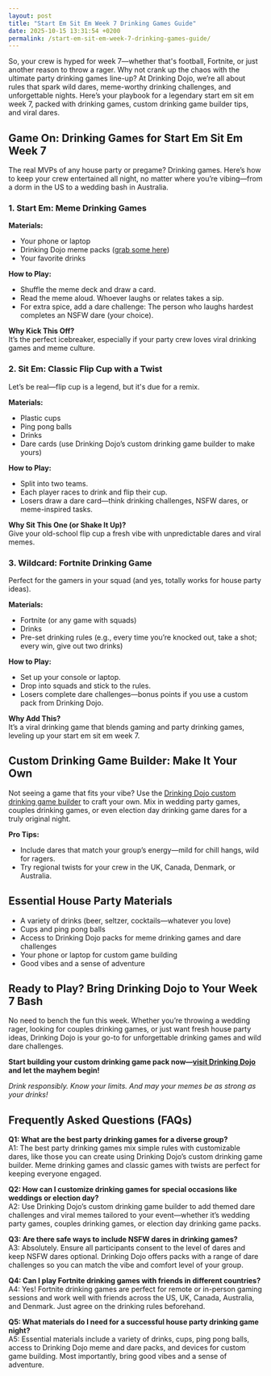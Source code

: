 ```yaml
---
layout: post
title: "Start Em Sit Em Week 7 Drinking Games Guide"
date: 2025-10-15 13:31:54 +0200
permalink: /start-em-sit-em-week-7-drinking-games-guide/
---
```

So, your crew is hyped for week 7—whether that's football, Fortnite, or just another reason to throw a rager. Why not crank up the chaos with the ultimate party drinking games line-up? At Drinking Dojo, we’re all about rules that spark wild dares, meme-worthy drinking challenges, and unforgettable nights. Here’s your playbook for a legendary start em sit em week 7, packed with drinking games, custom drinking game builder tips, and viral dares.

## Game On: Drinking Games for Start Em Sit Em Week 7

The real MVPs of any house party or pregame? Drinking games. Here’s how to keep your crew entertained all night, no matter where you’re vibing—from a dorm in the US to a wedding bash in Australia.

### 1. **Start Em: Meme Drinking Games**

**Materials:**  
- Your phone or laptop  
- Drinking Dojo meme packs ([grab some here](https://drinkingdojo.com))  
- Your favorite drinks

**How to Play:**  
- Shuffle the meme deck and draw a card.  
- Read the meme aloud. Whoever laughs or relates takes a sip.  
- For extra spice, add a dare challenge: The person who laughs hardest completes an NSFW dare (your choice).

**Why Kick This Off?**  
It’s the perfect icebreaker, especially if your party crew loves viral drinking games and meme culture.

### 2. **Sit Em: Classic Flip Cup with a Twist**

Let’s be real—flip cup is a legend, but it's due for a remix.

**Materials:**  
- Plastic cups  
- Ping pong balls  
- Drinks  
- Dare cards (use Drinking Dojo’s custom drinking game builder to make yours)

**How to Play:**  
- Split into two teams.  
- Each player races to drink and flip their cup.  
- Losers draw a dare card—think drinking challenges, NSFW dares, or meme-inspired tasks.

**Why Sit This One (or Shake It Up)?**  
Give your old-school flip cup a fresh vibe with unpredictable dares and viral memes.

### 3. **Wildcard: Fortnite Drinking Game**

Perfect for the gamers in your squad (and yes, totally works for house party ideas).

**Materials:**  
- Fortnite (or any game with squads)  
- Drinks  
- Pre-set drinking rules (e.g., every time you’re knocked out, take a shot; every win, give out two drinks)

**How to Play:**  
- Set up your console or laptop.  
- Drop into squads and stick to the rules.  
- Losers complete dare challenges—bonus points if you use a custom pack from Drinking Dojo.

**Why Add This?**  
It’s a viral drinking game that blends gaming and party drinking games, leveling up your start em sit em week 7.

## Custom Drinking Game Builder: Make It Your Own

Not seeing a game that fits your vibe? Use the [Drinking Dojo custom drinking game builder](https://drinkingdojo.com) to craft your own. Mix in wedding party games, couples drinking games, or even election day drinking game dares for a truly original night.

**Pro Tips:**  
- Include dares that match your group’s energy—mild for chill hangs, wild for ragers.  
- Try regional twists for your crew in the UK, Canada, Denmark, or Australia.

## Essential House Party Materials

- A variety of drinks (beer, seltzer, cocktails—whatever you love)  
- Cups and ping pong balls  
- Access to Drinking Dojo packs for meme drinking games and dare challenges  
- Your phone or laptop for custom game building  
- Good vibes and a sense of adventure

## Ready to Play? Bring Drinking Dojo to Your Week 7 Bash

No need to bench the fun this week. Whether you’re throwing a wedding rager, looking for couples drinking games, or just want fresh house party ideas, Drinking Dojo is your go-to for unforgettable drinking games and wild dare challenges.

**Start building your custom drinking game pack now—[visit Drinking Dojo](https://drinkingdojo.com) and let the mayhem begin!**

*Drink responsibly. Know your limits. And may your memes be as strong as your drinks!*

## Frequently Asked Questions (FAQs)

**Q1: What are the best party drinking games for a diverse group?**  
A1: The best party drinking games mix simple rules with customizable dares, like those you can create using Drinking Dojo’s custom drinking game builder. Meme drinking games and classic games with twists are perfect for keeping everyone engaged.

**Q2: How can I customize drinking games for special occasions like weddings or election day?**  
A2: Use Drinking Dojo’s custom drinking game builder to add themed dare challenges and viral memes tailored to your event—whether it’s wedding party games, couples drinking games, or election day drinking game packs.

**Q3: Are there safe ways to include NSFW dares in drinking games?**  
A3: Absolutely. Ensure all participants consent to the level of dares and keep NSFW dares optional. Drinking Dojo offers packs with a range of dare challenges so you can match the vibe and comfort level of your group.

**Q4: Can I play Fortnite drinking games with friends in different countries?**  
A4: Yes! Fortnite drinking games are perfect for remote or in-person gaming sessions and work well with friends across the US, UK, Canada, Australia, and Denmark. Just agree on the drinking rules beforehand.

**Q5: What materials do I need for a successful house party drinking game night?**  
A5: Essential materials include a variety of drinks, cups, ping pong balls, access to Drinking Dojo meme and dare packs, and devices for custom game building. Most importantly, bring good vibes and a sense of adventure.

<script type="application/ld+json">
{
  "@context": "https://schema.org",
  "@type": "BlogPosting",
  "headline": "Start Em Sit Em Week 7 Drinking Games Guide",
  "description": "Your ultimate guide to party drinking games, custom drinking game builder tips, and viral dare challenges for an unforgettable week 7 bash with Drinking Dojo.",
  "author": {
    "@type": "Person",
    "name": "Drinking Dojo"
  },
  "datePublished": "2024-06-01",
  "mainEntityOfPage": {
    "@type": "WebPage",
    "@id": "https://drinkingdojo.com/blog/start-em-sit-em-week-7-drinking-games-guide"
  },
  "publisher": {
    "@type": "Person",
    "name": "Drinking Dojo"
  },
  "keywords": "drinking games, party drinking games, custom drinking game builder, dare challenges, viral drinking games, meme drinking games, fortnite drinking game, inauguration day drinking game, NSFW dares, election day drinking game, wedding party games, couples drinking games, house party ideas, drinking challenges",
  "inLanguage": "en-US"
}
</script>

<script type="application/ld+json">
{
  "@context": "https://schema.org",
  "@type": "FAQPage",
  "mainEntity": [
    {
      "@type": "Question",
      "name": "What are the best party drinking games for a diverse group?",
      "acceptedAnswer": {
        "@type": "Answer",
        "text": "The best party drinking games mix simple rules with customizable dares, like those you can create using Drinking Dojo’s custom drinking game builder. Meme drinking games and classic games with twists are perfect for keeping everyone engaged."
      }
    },
    {
      "@type": "Question",
      "name": "How can I customize drinking games for special occasions like weddings or election day?",
      "acceptedAnswer": {
        "@type": "Answer",
        "text": "Use Drinking Dojo’s custom drinking game builder to add themed dare challenges and viral memes tailored to your event—whether it’s wedding party games, couples drinking games, or election day drinking game packs."
      }
    },
    {
      "@type": "Question",
      "name": "Are there safe ways to include NSFW dares in drinking games?",
      "acceptedAnswer": {
        "@type": "Answer",
        "text": "Absolutely. Ensure all participants consent to the level of dares and keep NSFW dares optional. Drinking Dojo offers packs with a range of dare challenges so you can match the vibe and comfort level of your group."
      }
    },
    {
      "@type": "Question",
      "name": "Can I play Fortnite drinking games with friends in different countries?",
      "acceptedAnswer": {
        "@type": "Answer",
        "text": "Yes! Fortnite drinking games are perfect for remote or in-person gaming sessions and work well with friends across the US, UK, Canada, Australia, and Denmark. Just agree on the drinking rules beforehand."
      }
    },
    {
      "@type": "Question",
      "name": "What materials do I need for a successful house party drinking game night?",
      "acceptedAnswer": {
        "@type": "Answer",
        "text": "Essential materials include a variety of drinks, cups, ping pong balls, access to Drinking Dojo meme and dare packs, and devices for custom game building. Most importantly, bring good vibes and a sense of adventure."
      }
    }
  ]
}
</script>